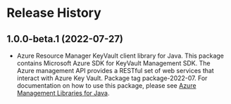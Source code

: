# Release History

## 1.0.0-beta.1 (2022-07-27)

- Azure Resource Manager KeyVault client library for Java. This package contains Microsoft Azure SDK for KeyVault Management SDK. The Azure management API provides a RESTful set of web services that interact with Azure Key Vault. Package tag package-2022-07. For documentation on how to use this package, please see [Azure Management Libraries for Java](https://aka.ms/azsdk/java/mgmt).
